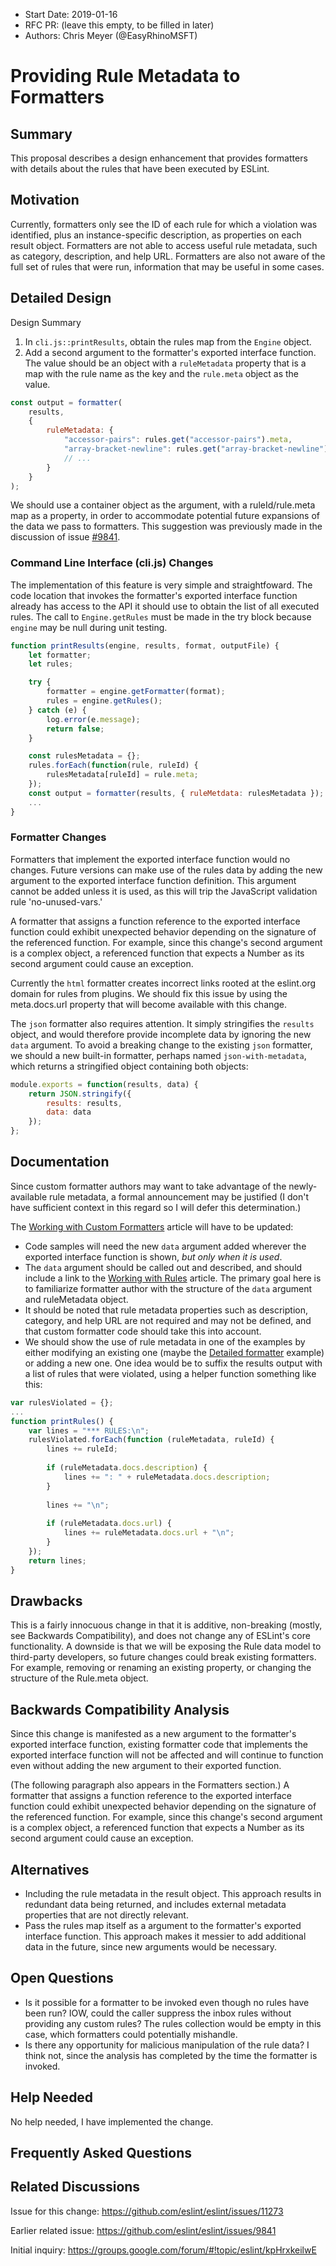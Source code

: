 - Start Date: 2019-01-16
- RFC PR: (leave this empty, to be filled in later)
- Authors: Chris Meyer (@EasyRhinoMSFT)

# Providing Rule Metadata to Formatters

## Summary

This proposal describes a design enhancement that provides formatters with details about the rules that have been executed by ESLint.

## Motivation

Currently, formatters only see the ID of each rule for which a violation was identified, plus an instance-specific description, as properties on each result object. Formatters are not able to access useful rule metadata, such as category, description, and help URL. Formatters are also not aware of the full set of rules that were run, information that may be useful in some cases.

## Detailed Design

Design Summary
1. In `cli.js::printResults`, obtain the rules map from the `Engine` object.
2. Add a second argument to the formatter's exported interface function. The value should be an object with a `ruleMetadata` property that is a map with the rule name as the key and the `rule.meta` object as the value.

```js
const output = formatter(
    results,
    {
        ruleMetadata: {
            "accessor-pairs": rules.get("accessor-pairs").meta,
            "array-bracket-newline": rules.get("array-bracket-newline").meta,
            // ...
        }
    }
);
```

We should use a container object as the argument, with a ruleId/rule.meta map as a property, in order to accommodate potential future expansions of the data we pass to formatters. This suggestion was previously made in the discussion of issue [#9841](https://github.com/eslint/eslint/issues/9841).

### Command Line Interface (cli.js) Changes
The implementation of this feature is very simple and straightfoward. The code location that invokes the formatter's exported interface function already has access to the API it should use to obtain the list of all executed rules. The call to `Engine.getRules` must be made in the try block because `engine` may be null during unit testing.

```js
function printResults(engine, results, format, outputFile) {
    let formatter;
    let rules;

    try {
        formatter = engine.getFormatter(format);
        rules = engine.getRules();
    } catch (e) {
        log.error(e.message);
        return false;
    }

    const rulesMetadata = {};
    rules.forEach(function(rule, ruleId) {
        rulesMetadata[ruleId] = rule.meta;
    });
    const output = formatter(results, { ruleMetdata: rulesMetadata });
    ...
}
```

### Formatter Changes

Formatters that implement the exported interface function would no changes. Future versions can make use of the rules data by adding the new argument to the exported interface function definition. This argument cannot be added unless it is used, as this will trip the JavaScript validation rule 'no-unused-vars.'

A formatter that assigns a function reference to the exported interface function could exhibit unexpected behavior depending on the signature of the referenced function. For example, since this change's second argument is a complex object, a referenced function that expects a Number as its second argument could cause an exception.

Currently the `html` formatter creates incorrect links rooted at the eslint.org domain for rules from plugins. We should fix this issue by using the meta.docs.url property that will become available with this change.

The `json` formatter also requires attention. It simply stringifies the `results` object, and would therefore provide incomplete data by ignoring the new `data` argument. To avoid a breaking change to the existing `json` formatter, we should a new built-in formatter, perhaps named `json-with-metadata`, which returns a stringified object containing both objects:

```js
module.exports = function(results, data) {
    return JSON.stringify({
        results: results,
        data: data
    });
};
```

## Documentation

Since custom formatter authors may want to take advantage of the newly-available rule metadata, a formal announcement may be justified (I don't have sufficient context in this regard so I will defer this determination.)

The [Working with Custom Formatters](https://eslint.org/docs/developer-guide/working-with-custom-formatters) article will have to be updated:
* Code samples will need the new `data` argument added wherever the exported interface function is shown, *but only when it is used*.
* The `data` argument should be called out and described, and should include a link to the [Working with Rules](https://eslint.org/docs/developer-guide/working-with-rules) article. The primary goal here is to familiarize formatter author with the structure of the `data` argument and ruleMetadata object.
* It should be noted that rule metadata properties such as description, category, and help URL are not required and may not be defined, and that custom formatter code should take this into account.
* We should show the use of rule metadata in one of the examples by either modifying an existing one (maybe the [Detailed formatter](https://eslint.org/docs/developer-guide/working-with-custom-formatters#detailed-formatter) example) or adding a new one. One idea would be to suffix the results output with a list of rules that were violated, using a helper function something like this:

```js
var rulesViolated = {};
...
function printRules() {
    var lines = "*** RULES:\n";
    rulesViolated.forEach(function (ruleMetadata, ruleId) {
        lines += ruleId;
        
        if (ruleMetadata.docs.description) {
            lines += ": " + ruleMetadata.docs.description;
        }
        
        lines += "\n";
        
        if (ruleMetadata.docs.url) {
            lines += ruleMetadata.docs.url + "\n";
        }
    });
    return lines;
}
```

## Drawbacks

This is a fairly innocuous change in that it is additive, non-breaking (mostly, see Backwards Compatibility), and does not change any of ESLint's core functionality. A downside is that we will be exposing the Rule data model to third-party developers, so future changes could break existing formatters. For example, removing or renaming an existing property, or changing the structure of the Rule.meta object.

## Backwards Compatibility Analysis

Since this change is manifested as a new argument to the formatter's exported interface function, existing formatter code that implements the exported interface function will not be affected and will continue to function even without adding the new argument to their exported function.

(The following paragraph also appears in the Formatters section.)
A formatter that assigns a function reference to the exported interface function could exhibit unexpected behavior depending on the signature of the referenced function. For example, since this change's second argument is a complex object, a referenced function that expects a Number as its second argument could cause an exception.

## Alternatives

<!--
    What other designs did you consider? Why did you decide against those?

    This section should also include prior art, such as whether similar
    projects have already implemented a similar feature.
-->
* Including the rule metadata in the result object. This approach results in redundant data being returned, and includes external metadata properties that are not directly relevant.
* Pass the rules map itself as a argument to the formatter's exported interface function. This approach makes it messier to add additional data in the future, since new arguments would be necessary.

## Open Questions

<!--
    This section is optional, but is suggested for a first draft.

    What parts of this proposal are you unclear about? What do you
    need to know before you can finalize this RFC?

    List the questions that you'd like reviewers to focus on. When
    you've received the answers and updated the design to reflect them, 
    you can remove this section.
-->
* Is it possible for a formatter to be invoked even though no rules have been run? IOW, could the caller suppress the inbox rules without providing any custom rules? The rules collection would be empty in this case, which formatters could potentially mishandle.
* Is there any opportunity for malicious manipulation of the rule data? I think not, since the analysis has completed by the time the formatter is invoked.

## Help Needed

No help needed, I have implemented the change.

## Frequently Asked Questions

<!--
    This section is optional but suggested.

    Try to anticipate points of clarification that might be needed by
    the people reviewing this RFC. Include those questions and answers
    in this section.
-->

## Related Discussions

Issue for this change:
https://github.com/eslint/eslint/issues/11273

Earlier related issue:
https://github.com/eslint/eslint/issues/9841

Initial inquiry:
https://groups.google.com/forum/#!topic/eslint/kpHrxkeilwE
